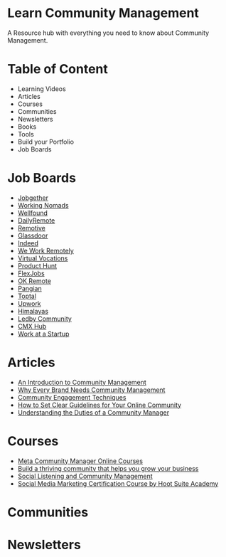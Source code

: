 # Learn Community Management
A Resource hub with everything you need to know about Community Management. 

# Table of Content
- Learning Videos
- Articles
- Courses 
- Communities
- Newsletters
- Books
- Tools
- Build your Portfolio
- Job Boards

# Job Boards
- [Jobgether](https://jobgether.com/) 
- [Working Nomads](https://www.workingnomads.com/jobs) 
- [Wellfound](https://wellfound.com/jobs) 
- [DailyRemote](https://dailyremote.com/) 
- [Remotive](https://remotive.com/) 
- [Glassdoor](https://www.glassdoor.com/Job/index.htm) 
- [Indeed](https://indeed.com/) 
- [We Work Remotely](https://weworkremotely.com/) 
- [Virtual Vocations](https://www.virtualvocations.com/) 
- [Product Hunt](https://www.producthunt.com/) 
- [FlexJobs](https://www.flexjobs.com/homeVariant/t2)
- [OK Remote](https://remoteok.com/)
- [Pangian](https://pangian.com/daffodil/)
- [Toptal](https://www.toptal.com/) 
- [Upwork](https://www.upwork.com/)
- [Himalayas](https://himalayas.app/jobs)
- [Ledby Community](https://ledby.community/jobs)
- [CMX Hub](https://www.cmxhub.com/jobs)
- [Work at a Startup](https://www.workatastartup.com/companies)

# Articles 
- [An Introduction to Community Management](https://www.linkedin.com/pulse/introduction-community-management-mfonobong-umondia-njkzf/?trackingId=6sbsNtMbTpOkb1ZddTaO8w%3D%3D) 
- [Why Every Brand Needs Community Management](https://www.linkedin.com/pulse/why-every-brand-needs-community-management-mfonobong-umondia-mukkf/)
- [Community Engagement Techniques](https://www.linkedin.com/pulse/community-engagement-techniques-mfonobong-umondia-x98pf/) 
- [How to Set Clear Guidelines for Your Online Community](https://www.linkedin.com/pulse/how-set-clear-guidelines-your-online-community-mfonobong-umondia-l0dcf/)
- [Understanding the Duties of a Community Manager](https://www.linkedin.com/pulse/understanding-duties-community-manager-mfonobong-umondia-s5dvf/)

# Courses 
- [Meta Community Manager Online Courses](https://www.facebookblueprint.com/student/collection/205897-facebook-community-manager-online-courses) 
- [Build a thriving community that helps you grow your business](https://training.thinkific.com/courses/thriving-communities)
- [Social Listening and Community Management](https://ecornell.cornell.edu/courses/marketing/social-listening-and-community-management/)
- [Social Media Marketing Certification Course by Hoot Suite Academy](https://education.hootsuite.com/courses/social-marketing-certification)

# Communities 

# Newsletters 
